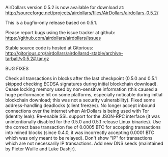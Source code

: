 AirDollars version 0.5.2 is now available for download at:
http://sourceforge.net/projects/airdollars/files/AirDollars/airdollars-0.5.2/

This is a bugfix-only release based on 0.5.1.

Please report bugs using the issue tracker at github:
https://github.com/airdollars/airdollars/issues

Stable source code is hosted at Gitorious:
http://gitorious.org/airdollars/airdollarsd-stable/archive-tarball/v0.5.2#.tar.gz

BUG FIXES

Check all transactions in blocks after the last checkpoint (0.5.0 and 0.5.1 skipped checking ECDSA signatures during initial blockchain download).
Cease locking memory used by non-sensitive information (this caused a huge performance hit on some platforms, especially noticable during initial blockchain download; this was
not a security vulnerability).
Fixed some address-handling deadlocks (client freezes).
No longer accept inbound connections over the internet when AirDollars is being used with Tor (identity leak).
Re-enable SSL support for the JSON-RPC interface (it was unintentionally disabled for the 0.5.0 and 0.5.1 release Linux binaries).
Use the correct base transaction fee of 0.0005 BTC for accepting transactions into mined blocks (since 0.4.0, it was incorrectly accepting 0.0001 BTC which was only meant to be relayed).
Don't show "IP" for transactions which are not necessarily IP transactions.
Add new DNS seeds (maintained by Pieter Wuille and Luke Dashjr).
